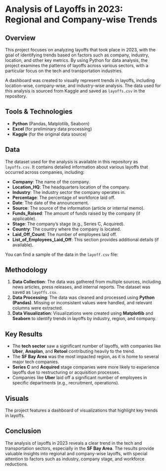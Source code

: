 # Analysis of Layoffs in 2023: Regional and Company-wise Trends

## Overview
This project focuses on analyzing layoffs that took place in 2023, with the goal of identifying trends based on factors such as company, industry, location, and other key metrics. By using Python for data analysis, the project examines the patterns of layoffs across various sectors, with a particular focus on the tech and transportation industries.

A dashboard was created to visually represent trends in layoffs, including location-wise, company-wise, and industry-wise analysis. The data used for this analysis is sourced from Kaggle and saved as `layoffs.csv` in the repository.

## Tools & Technologies
- **Python** (Pandas, Matplotlib, Seaborn)
- **Excel** (for preliminary data processing)
- **Kaggle** (for the original data source)

## Data
The dataset used for the analysis is available in this repository as `layoffs.csv`. It contains detailed information about various layoffs that occurred across companies, including:
- **Company**: The name of the company.
- **Location_HQ**: The headquarters location of the company.
- **Industry**: The industry sector the company operates in.
- **Percentage**: The percentage of workforce laid off.
- **Date**: The date of the announcement.
- **Source**: The source of the information (article or internal memo).
- **Funds_Raised**: The amount of funds raised by the company (if applicable).
- **Stage**: The company’s stage (e.g., Series C, Acquired).
- **Country**: The country where the company is located.
- **Laid_Off_Count**: The number of employees laid off.
- **List_of_Employees_Laid_Off**: This section provides additional details (if available).

You can find a sample of the data in the `layoff.csv` file:

## Methodology
1. **Data Collection**: The data was gathered from multiple sources, including news articles, press releases, and internal reports. The dataset was saved as `layoffs.csv`.
2. **Data Processing**: The data was cleaned and processed using **Python (Pandas)**. Missing or inconsistent values were handled, and relevant columns were extracted.
3. **Data Visualization**: Visualizations were created using **Matplotlib** and **Seaborn** to identify trends in layoffs by industry, region, and company.

## Key Results
- The **tech sector** saw a significant number of layoffs, with companies like **Uber**, **Anaplan**, and **Retool** contributing heavily to the trend.
- The **SF Bay Area** was the most impacted region, as it is home to several major tech companies.
- **Series C** and **Acquired** stage companies were more likely to experience layoffs due to restructuring or acquisition processes.
- Companies like **Uber** laid off a significant number of employees in specific departments (e.g., recruitment, operations).

## Visuals
The project features a dashboard of visualizations that highlight key trends in layoffs. 

## Conclusion
The analysis of layoffs in 2023 reveals a clear trend in the tech and transportation sectors, especially in the **SF Bay Area**. The results provide valuable insights into regional and company-wise layoffs, with special attention to factors such as industry, company stage, and workforce reductions.
